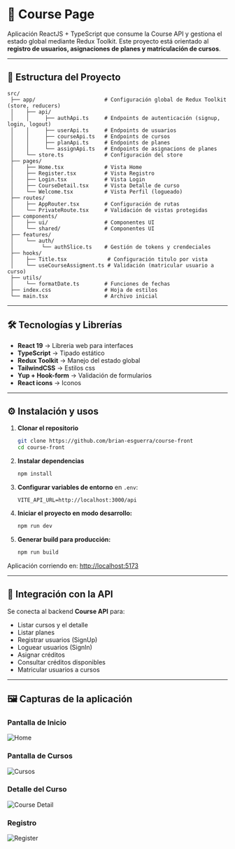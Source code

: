 # 📘 Course Page

Aplicación ReactJS + TypeScript que consume la Course API y gestiona el estado global mediante Redux Toolkit.
Este proyecto está orientado al **registro de usuarios, asignaciones de planes y matriculación de cursos**. 

---

## 📂 Estructura del Proyecto

```
src/
 ├── app/                      # Configuración global de Redux Toolkit (store, reducers)
 │    ├── api/                
 │    │     ├── authApi.ts     # Endpoints de autenticación (signup, login, logout)
 │    │     ├── userApi.ts     # Endpoints de usuarios 
 │    │     ├── courseApi.ts   # Endpoints de cursos
 │    │     ├── planApi.ts     # Endpoints de planes
 │    │     └── assignApi.ts   # Endpoints de asignacions de planes
 │    └── store.ts             # Configuración del store
 ├── pages/
 │    ├── Home.tsx             # Vista Home
 │    ├── Register.tsx         # Vista Registro
 │    ├── Login.tsx            # Vista Login
 │    ├── CourseDetail.tsx     # Vista Detalle de curso
 │    └── Welcome.tsx          # Vista Perfil (logueado)
 ├── routes/
 │    ├── AppRouter.tsx        # Configuración de rutas
 │    └── PrivateRoute.tsx     # Validación de vistas protegidas
 ├── components/
 │    ├── ui/                  # Componentes UI
 │    └── shared/              # Componentes UI
 ├── features/
 │    └── auth/
 │         └── authSlice.ts    # Gestión de tokens y crendeciales
 ├── hooks/
 │    ├── Title.tsx             # Configuración titulo por vista
 │    └── useCourseAssigment.ts # Validación (matricular usuario a curso)
 ├── utils/
 │    └── formatDate.ts        # Funciones de fechas
 ├── index.css                 # Hoja de estilos 
 └── main.tsx                  # Archivo inicial
```

---

## 🛠️ Tecnologías y Librerías

- **React 19** → Libreria web para interfaces
- **TypeScript** → Tipado estático
- **Redux Toolkit** → Manejo del estado global
- **TailwindCSS** → Estilos css
- **Yup + Hook-form** → Validación de formularios
- **React icons** → Iconos

---

## ⚙️ Instalación y usos

1. **Clonar el repositorio**  
   ```bash
   git clone https://github.com/brian-esguerra/course-front
   cd course-front
   ```

2. **Instalar dependencias**  
   ```bash
   npm install
   ```

3. **Configurar variables de entorno** en `.env`:  
   ```env
   VITE_API_URL=http://localhost:3000/api
   ```

4. **Iniciar el proyecto en modo desarrollo:**  
   ```bash
   npm run dev
   ```

5. **Generar build para producción:**  
   ```bash
   npm run build
   ```

Aplicación corriendo en: [http://localhost:5173](http://localhost:5173)  

---

## 📡 Integración con la API

Se conecta al backend **Course API** para:
- Listar cursos y el detalle
- Listar planes
- Registrar usuarios (SignUp)
- Loguear usuarios (SignIn)
- Asignar créditos
- Consultar créditos disponibles
- Matricular usuarios a cursos

---

## 🖼️ Capturas de la aplicación

### Pantalla de Inicio
![Home](./public/screenshots/home.png)

### Pantalla de Cursos
![Cursos](./public/screenshots/cursos.png)

### Detalle del Curso
![Course Detail](./public/screenshots/course-detail.png)

### Registro
![Register](./public/screenshots/register.png)
